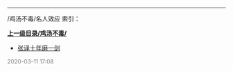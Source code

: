 
----

/鸡汤不毒/名人效应 索引：


**[上一级目录/鸡汤不毒/](/鸡汤不毒/)**

- [张译十年磨一剑](/鸡汤不毒/名人效应/张译十年磨一剑)


<font size=2 color='grey'> 2020-03-11 17:08 </font>